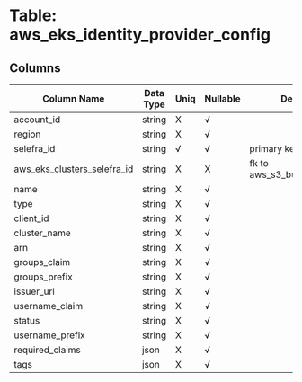 # Table: aws_eks_identity_provider_config

## Columns 

|  Column Name   |  Data Type  | Uniq | Nullable | Description | 
|  ----  | ----  | ----  | ----  | ---- | 
| account_id | string | X | √ |  | 
| region | string | X | √ |  | 
| selefra_id | string | √ | √ | primary keys value md5 | 
| aws_eks_clusters_selefra_id | string | X | X | fk to aws_s3_buckets.selefra_id | 
| name | string | X | √ |  | 
| type | string | X | √ |  | 
| client_id | string | X | √ |  | 
| cluster_name | string | X | √ |  | 
| arn | string | X | √ |  | 
| groups_claim | string | X | √ |  | 
| groups_prefix | string | X | √ |  | 
| issuer_url | string | X | √ |  | 
| username_claim | string | X | √ |  | 
| status | string | X | √ |  | 
| username_prefix | string | X | √ |  | 
| required_claims | json | X | √ |  | 
| tags | json | X | √ |  | 


